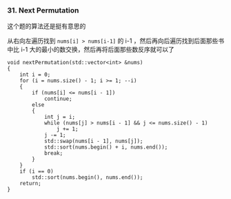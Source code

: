 ### 31. Next Permutation

这个题的算法还是挺有意思的

从右向左遍历找到 ```nums[i] > nums[i-1]``` 的 i-1 ，然后再向后遍历找到后面那些书中比 i-1 大的最小的数交换，然后再将后面那些数反序就可以了

```
void nextPermutation(std::vector<int> &nums)
{
    int i = 0;
    for (i = nums.size() - 1; i >= 1; --i)
    {
        if (nums[i] <= nums[i - 1])
            continue;
        else
        {
            int j = i;
            while (nums[j] > nums[i - 1] && j <= nums.size() - 1)
                j += 1;
            j -= 1;
            std::swap(nums[i - 1], nums[j]);
            std::sort(nums.begin() + i, nums.end());
            break;
        }
    }
    if (i == 0)
        std::sort(nums.begin(), nums.end());
    return;
}

```

